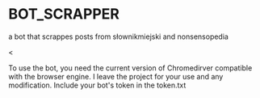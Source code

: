 # BOT_SCRAPPER
a bot that scrappes posts from słownikmiejski and nonsensopedia


<

To use the bot, you need the current version of Chromedirver compatible with the browser engine. 
I leave the project for your use and any modification. Include your bot's token in the token.txt

>
